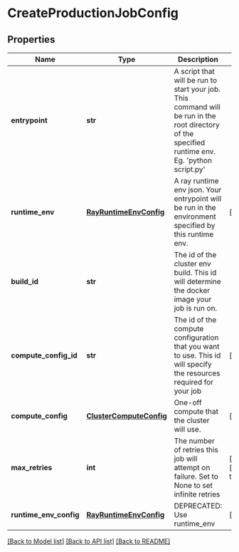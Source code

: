# CreateProductionJobConfig

## Properties
Name | Type | Description | Notes
------------ | ------------- | ------------- | -------------
**entrypoint** | **str** | A script that will be run to start your job. This command will be run in the root directory of the specified runtime env. Eg. &#39;python script.py&#39; | 
**runtime_env** | [**RayRuntimeEnvConfig**](RayRuntimeEnvConfig.md) | A ray runtime env json. Your entrypoint will be run in the environment specified by this runtime env. | [optional] 
**build_id** | **str** | The id of the cluster env build. This id will determine the docker image your job is run on. | 
**compute_config_id** | **str** | The id of the compute configuration that you want to use. This id will specify the resources required for your job | [optional] 
**compute_config** | [**ClusterComputeConfig**](ClusterComputeConfig.md) | One-off compute that the cluster will use. | [optional] 
**max_retries** | **int** | The number of retries this job will attempt on failure. Set to None to set infinite retries | [optional] [default to 5]
**runtime_env_config** | [**RayRuntimeEnvConfig**](RayRuntimeEnvConfig.md) | DEPRECATED: Use runtime_env | [optional] 

[[Back to Model list]](../README.md#documentation-for-models) [[Back to API list]](../README.md#documentation-for-api-endpoints) [[Back to README]](../README.md)


